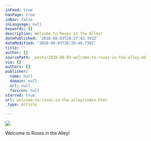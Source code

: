 ```yaml
---
inFeed: true
hasPage: true
inNav: false
inLanguage: null
keywords: []
description: Welcome to Roses in the Alley!
datePublished: '2016-08-03T20:37:42.391Z'
dateModified: '2016-08-03T20:20:46.736Z'
title: ''
author: []
sourcePath: _posts/2016-08-03-welcome-to-roses-in-the-alley.md
via: {}
authors: []
publisher:
  name: null
  domain: null
  url: null
  favicon: null
starred: true
url: welcome-to-roses-in-the-alley/index.html
_type: Article

---
```

![](https://the-grid-user-content.s3-us-west-2.amazonaws.com/68ea0eb2-152c-4747-82c3-726f24895068.jpg)

Welcome to Roses in the Alley!